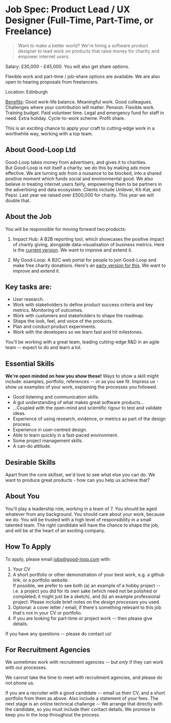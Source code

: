 
# Job Spec: Product Lead / UX Designer (Full-Time, Part-Time, or Freelance)

> Want to make a better world? We're hiring a software product designer to lead work on products that raise money for charity and empower internet users.

Salary: £30,000 - £45,000. You will also get share options.

Flexible work and part-time / job-share options are available. 
We are also open to hearing proposals from freelancers. 

Location: Edinburgh

[Benefits](https://doc.good-loop.com/policy/staff-perks.md): Good work-life balance. Meaningful work. Good colleagues. Challenges where your contribution will matter. Pension. Flexible work. Training budget. Paid volunteer time. Legal and emergency fund for staff in need. Extra holiday. Cycle-to-work scheme. Profit share. 

This is an exciting chance to apply your craft to cutting-edge work in a worthwhile way, working with a top team.

## About Good-Loop Ltd

Good-Loop takes money from advertisers, and gives it to charities.   
But Good-Loop is not itself a charity: we do this by making ads more effective. We are turning ads from a nuisance to be blocked, into a shared positive moment which funds social and environmental good. We also believe in treating internet users fairly, empowering them to be partners in the advertising and data ecosystem. Clients include Unilever, Kit-Kat, and Pepsi. Last year we raised over £500,000 for charity. This year we will double that.

## About the Job
You will be responsible for moving forward two products:

1. Impact Hub: A B2B reporting tool, which showcases the positive impact of charity giving, alongside data-visualisation of business metrics. Here is the [current version](https://my.good-loop.com/#campaign/?gl.vert=CeuNVbtW). We want to improve and extend it.

2. My Good-Loop: A B2C web portal for people to join Good-Loop and make free charity donations. Here's an [early version for this](https://my.good-loop.com). We want to improve and extend it.

## Key tasks are:

* User research.
* Work with stakeholders to define product success criteria and key metrics. Monitoring of outcomes.
* Work with customers and stakeholders to shape the roadmap.
* Shape the look, feel, and voice of the products.
* Plan and conduct product experiments.
* Work with the developers so we learn fast and hit milestones.

You'll be working with a great team, leading cutting-edge R&D in an agile team -- expect to do and learn a lot.

## Essential Skills

**We're open minded on how you show these!** Ways to show a skill might include: examples, portfolio, references -- or as you see fit.
Impress us - show us examples of your work, explaining the processes you followed.

* Good listening and communication skills.
* A gut understanding of what makes great software products...
* ...Coupled with the open-mind and scientific rigour to test and validate ideas.
* Experience of using research, evidence, or metrics as part of the design process.
* Experience in user-centred design.
* Able to learn quickly in a fast-paced environment.
* Some project management skills.
* A can-do attitude.

## Desirable Skills

Apart from the core skillset, we'd love to see what else you can do. 
We want to produce great products - how can you help us achieve that?

## About You

You'll play a leadership role, working in a team of 7. 
You should be aged whatever from any background. 
You should care about your work, because we do. You will be trusted with a high level of responsibility in a small talented team.
The right candidate will have the chance to shape the job, and will be at the heart of an exciting company.

## How To Apply

To apply, please email jobs@good-loop.com with:

1. Your CV
2. A short portfolio or other demonstration of your best work, e.g. a github link, or a portfolio website.   
If possible, we prefer to see both (a) an example of a hobby project -- i.e. a project you did for its own sake (which need not be polished or completed; it might just be a sketch), and (b) an example professional project. Please include brief notes on the *design processes* you used.
3. Optional: a cover letter / email, if there's something relevant to this job that's not in your CV or portfolio.
4. If you are looking for part-time or project work -- then please give details.

If you have any questions -- please do contact us!

## For Recruitment Agencies

We sometimes work with recruitment agencies -- but *only* if they can work with our processes.

We cannot take the time to meet with recruitment agencies, and please do not phone us.

If you are a recruiter with a good candidate -- email us their CV, and a short portfolio from them as above. Also include a statement of your fees. The next stage is an online technical challenge -- We arrange that directly with the candidate, so you must include their contact details. We promise to keep you in the loop throughout the process.
